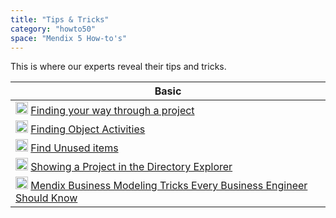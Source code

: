```yaml
---
title: "Tips & Tricks"
category: "howto50"
space: "Mendix 5 How-to's"
---
```

This is where our experts reveal their tips and tricks.

<table><thead><tr><th class="highlight-blue confluenceTh" data-highlight-colour="blue">Basic</th></tr></thead><tbody><tr><td colspan="1" class="confluenceTd"><a href="Finding+your+way+through+a+project"><img class="confluence-embedded-image confluence-thumbnail" alt="How-To" width="20" src="attachments/8783270/8946555.png" data-image-src="attachments/8783270/8946555.png"></a> <a href="Finding+your+way+through+a+project">Finding your way through a project</a></td></tr><tr><td class="confluenceTd"><a href="Finding+Object+Activities"><img class="confluence-embedded-image confluence-thumbnail" alt="How-To" width="20" src="attachments/8783270/8946555.png" data-image-src="attachments/8783270/8946555.png"></a> <a href="Finding+Object+Activities">Finding Object Activities</a></td></tr><tr><td class="confluenceTd"><a href="Finding+Unused+Items"><img class="confluence-embedded-image confluence-thumbnail" alt="How-To" width="20" src="attachments/8783270/8946555.png" data-image-src="attachments/8783270/8946555.png"></a> <a href="Finding+Unused+Items">Find Unused items</a></td></tr><tr><td colspan="1" class="confluenceTd"><a href="Showing+a+Project+in+the+Directory+in+Explorer"><img class="confluence-embedded-image confluence-thumbnail" alt="How-To" width="20" src="attachments/8783270/8946555.png" data-image-src="attachments/8783270/8946555.png"></a> <a href="Showing+a+Project+in+the+Directory+in+Explorer">Showing a Project in the Directory Explorer</a></td></tr><tr><td colspan="1" class="confluenceTd"><a href="http://www.mendix.com/videos/mendix-business-modeling-tricks-every-business-engineer-know-bailey-everitt-mendix-solutions-consultant/" class="external-link" rel="nofollow"><img class="confluence-embedded-image confluence-thumbnail" alt="Webinar" width="20" src="attachments/8783170/8946543.png" data-image-src="attachments/8783170/8946543.png"></a> <a href="http://www.mendix.com/videos/mendix-business-modeling-tricks-every-business-engineer-know-bailey-everitt-mendix-solutions-consultant/" class="external-link" rel="nofollow">Mendix Business Modeling Tricks Every Business Engineer Should Know</a>&nbsp;</td></tr></tbody></table>